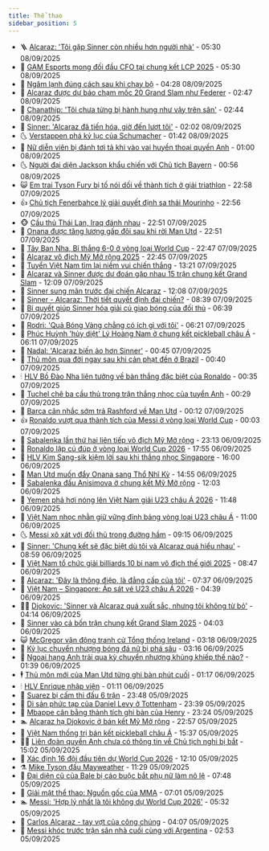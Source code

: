 ```yaml
---
title: Thể thao
sidebar_position: 5
---
```


<!-- vnexpress-the-thao:START -->
- 🪜 [Alcaraz: &#39;Tôi gặp Sinner còn nhiều hơn người nhà&#39;](https://vnexpress.net/alcaraz-toi-gap-sinner-con-nhieu-hon-nguoi-nha-4936476.html) - 05:30 08/09/2025
- 🦩 [GAM Esports mong đối đầu CFO tại chung kết LCP 2025](https://vnexpress.net/gam-esports-mong-doi-dau-cfo-tai-chung-ket-lcp-2025-4933151.html) - 05:30 08/09/2025
- 🧰 [Ngâm lạnh đúng cách sau khi chạy bộ](https://vnexpress.net/ngam-lanh-dung-cach-sau-khi-chay-bo-4936450.html) - 04:28 08/09/2025
- 🤗 [Alcaraz được dự báo chạm mốc 20 Grand Slam như Federer](https://vnexpress.net/alcaraz-duoc-du-bao-cham-moc-20-grand-slam-nhu-federer-4936362.html) - 02:47 08/09/2025
- 🥳 [Chanathip: &#39;Tôi chưa từng bị hành hung như vậy trên sân&#39;](https://vnexpress.net/chanathip-toi-chua-tung-bi-hanh-hung-nhu-vay-tren-san-4936326.html) - 02:44 08/09/2025
- 🦣 [Sinner: &#39;Alcaraz đã tiến hóa, giờ đến lượt tôi&#39;](https://vnexpress.net/sinner-alcaraz-da-tien-hoa-gio-den-luot-toi-4936327.html) - 02:02 08/09/2025
- 🌜 [Verstappen phá kỷ lục của Schumacher](https://vnexpress.net/verstappen-pha-ky-luc-cua-schumacher-4936297.html) - 01:42 08/09/2025
- 🫶 [Nữ diễn viên bị đánh tơi tả khi vào vai huyền thoại quyền Anh](https://vnexpress.net/nu-dien-vien-bi-danh-toi-ta-khi-vao-vai-huyen-thoai-quyen-anh-4936258.html) - 01:00 08/09/2025
- 🌜 [Người đại diện Jackson khẩu chiến với Chủ tịch Bayern](https://vnexpress.net/nguoi-dai-dien-jackson-khau-chien-voi-chu-tich-bayern-4936264.html) - 00:56 08/09/2025
- 😺 [Em trai Tyson Fury bị tố nói dối về thành tích ở giải triathlon](https://vnexpress.net/em-trai-tyson-fury-bi-to-noi-doi-ve-thanh-tich-o-giai-triathlon-4936256.html) - 22:58 07/09/2025
- 👍 [Chủ tịch Fenerbahce lý giải quyết định sa thải Mourinho](https://vnexpress.net/chu-tich-fenerbahce-ly-giai-quyet-dinh-sa-thai-mourinho-4936253.html) - 22:56 07/09/2025
- 🐵 [Cầu thủ Thái Lan, Iraq đánh nhau](https://vnexpress.net/cau-thu-thai-lan-iraq-danh-nhau-4936247.html) - 22:51 07/09/2025
- 💫 [Onana được tăng lương gấp đôi sau khi rời Man Utd](https://vnexpress.net/onana-duoc-tang-luong-gap-doi-sau-khi-roi-man-utd-4936250.html) - 22:51 07/09/2025
- 🦆 [Tây Ban Nha, Bỉ thắng 6-0 ở vòng loại World Cup](https://vnexpress.net/tay-ban-nha-bi-thang-6-0-o-vong-loai-world-cup-4936252.html) - 22:47 07/09/2025
- 🙉 [Alcaraz vô địch Mỹ Mở rộng 2025](https://vnexpress.net/alcaraz-vo-dich-my-mo-rong-2025-4936255.html) - 22:45 07/09/2025
- 📝 [Tuyển Việt Nam tìm lại niềm vui chiến thắng](https://vnexpress.net/tuyen-viet-nam-tim-lai-niem-vui-chien-thang-4936221.html) - 13:21 07/09/2025
- 💯 [Alcaraz và Sinner được dự đoán gặp nhau 15 trận chung kết Grand Slam](https://vnexpress.net/alcaraz-va-sinner-duoc-du-doan-gap-nhau-15-tran-chung-ket-grand-slam-4936212.html) - 12:09 07/09/2025
- 🌈 [Sinner sung mãn trước đại chiến Alcaraz](https://vnexpress.net/sinner-sung-man-truoc-dai-chien-alcaraz-4936209.html) - 12:08 07/09/2025
- 🦩 [Sinner - Alcaraz: Thời tiết quyết định đại chiến?](https://vnexpress.net/sinner-alcaraz-thoi-tiet-quyet-dinh-dai-chien-4936164.html) - 08:39 07/09/2025
- 🐲 [Bí quyết giúp Sinner hóa giải cú giao bóng của đối thủ](https://vnexpress.net/bi-quyet-giup-sinner-hoa-giai-cu-giao-bong-cua-doi-thu-4936157.html) - 06:39 07/09/2025
- 🌁 [Rodri: &#39;Quả Bóng Vàng chẳng có ích gì với tôi&#39;](https://vnexpress.net/rodri-qua-bong-vang-chang-co-ich-gi-voi-toi-4936131.html) - 06:21 07/09/2025
- 💯 [Phúc Huỳnh &#39;hủy diệt&#39; Lý Hoàng Nam ở chung kết pickleball châu Á](https://vnexpress.net/phuc-huynh-huy-diet-ly-hoang-nam-o-chung-ket-pickleball-chau-a-4936154.html) - 06:11 07/09/2025
- 🌝 [Nadal: &#39;Alcaraz biến ảo hơn Sinner&#39;](https://vnexpress.net/nadal-alcaraz-bien-ao-hon-sinner-4936069.html) - 00:45 07/09/2025
- 🤖 [Thủ môn qua đời ngay sau khi cản phạt đền ở Brazil](https://vnexpress.net/thu-mon-qua-doi-ngay-sau-khi-can-phat-den-o-brazil-4936055.html) - 00:40 07/09/2025
- 🕯 [HLV Bồ Đào Nha liên tưởng về bàn thắng đặc biệt của Ronaldo](https://vnexpress.net/hlv-bo-dao-nha-lien-tuong-ve-ban-thang-dac-biet-cua-ronaldo-4936057.html) - 00:35 07/09/2025
- 🧰 [Tuchel chê ba cầu thủ trong trận thắng nhọc của tuyển Anh](https://vnexpress.net/tuchel-che-ba-cau-thu-trong-tran-thang-nhoc-cua-tuyen-anh-4936056.html) - 00:29 07/09/2025
- 🥳 [Barca cân nhắc sớm trả Rashford về Man Utd](https://vnexpress.net/barca-can-nhac-som-tra-rashford-ve-man-utd-4936054.html) - 00:12 07/09/2025
- 👍 [Ronaldo vượt qua thành tích của Messi ở vòng loại World Cup](https://vnexpress.net/ronaldo-vuot-qua-thanh-tich-cua-messi-o-vong-loai-world-cup-4936053.html) - 00:03 07/09/2025
- 💪 [Sabalenka lần thứ hai liên tiếp vô địch Mỹ Mở rộng](https://vnexpress.net/sabalenka-lan-thu-hai-lien-tiep-vo-dich-my-mo-rong-4936058.html) - 23:13 06/09/2025
- 👹 [Ronaldo lập cú đúp ở vòng loại World Cup 2026](https://vnexpress.net/ronaldo-lap-cu-dup-o-vong-loai-world-cup-2026-4936052.html) - 17:55 06/09/2025
- 🧰 [HLV Kim Sang-sik kiệm lời sau khi thắng nhọc Singapore](https://vnexpress.net/hlv-kim-sang-sik-kiem-loi-sau-khi-thang-nhoc-singapore-4936046.html) - 16:00 06/09/2025
- 🚀 [Man Utd muốn đẩy Onana sang Thổ Nhĩ Kỳ](https://vnexpress.net/man-utd-muon-day-onana-sang-tho-nhi-ky-4936036.html) - 14:55 06/09/2025
- 🎃 [Sabalenka đấu Anisimova ở chung kết Mỹ Mở rộng](https://vnexpress.net/sabalenka-dau-anisimova-o-chung-ket-my-mo-rong-4936013.html) - 12:03 06/09/2025
- 🧰 [Yemen phả hơi nóng lên Việt Nam giải U23 châu Á 2026](https://vnexpress.net/yemen-pha-hoi-nong-len-viet-nam-giai-u23-chau-a-2026-4936008.html) - 11:48 06/09/2025
- 👀 [Việt Nam nhọc nhằn giữ vững đỉnh bảng vòng loại U23 châu Á](https://vnexpress.net/viet-nam-singapore-hlv-kim-xoay-tua-doi-hinh-chinh-4935993-tong-thuat.html) - 11:00 06/09/2025
- 🌜 [Messi xô xát với đối thủ trong đường hầm](https://vnexpress.net/messi-xo-xat-voi-doi-thu-trong-duong-ham-4935972.html) - 09:15 06/09/2025
- 🫶 [Sinner: &#39;Chung kết sẽ đặc biệt dù tôi và Alcaraz quá hiểu nhau&#39;](https://vnexpress.net/sinner-chung-ket-se-dac-biet-du-toi-va-alcaraz-qua-hieu-nhau-4935973.html) - 08:59 06/09/2025
- 🦄 [Việt Nam tổ chức giải billiards 10 bi nam vô địch thế giới 2025](https://vnexpress.net/viet-nam-to-chuc-giai-billiards-10-bi-nam-vo-dich-the-gioi-2025-4935879.html) - 08:47 06/09/2025
- 🥳 [Alcaraz: &#39;Đây là thông điệp, là đẳng cấp của tôi&#39;](https://vnexpress.net/alcaraz-day-la-thong-diep-la-dang-cap-cua-toi-4935945.html) - 07:37 06/09/2025
- 🐲 [Việt Nam – Singapore: Áp sát vé U23 châu Á 2026](https://vnexpress.net/viet-nam-singapore-ap-sat-ve-u23-chau-a-2026-4935835.html) - 04:39 06/09/2025
- 🧑‍🏫 [Djokovic: &#39;Sinner và Alcaraz quá xuất sắc, nhưng tôi không từ bỏ&#39;](https://vnexpress.net/djokovic-sinner-va-alcaraz-qua-xuat-sac-nhung-toi-khong-tu-bo-4935845.html) - 04:14 06/09/2025
- 🤔 [Sinner vào cả bốn trận chung kết Grand Slam 2025](https://vnexpress.net/sinner-vao-ca-bon-tran-chung-ket-grand-slam-2025-4935859.html) - 04:03 06/09/2025
- 😺 [McGregor vận động tranh cử Tổng thống Ireland](https://vnexpress.net/mcgregor-van-dong-tranh-cu-tong-thong-ireland-4935788.html) - 03:18 06/09/2025
- 💪 [Kỷ lục chuyển nhượng bóng đá nữ bị phá sâu](https://vnexpress.net/ky-luc-chuyen-nhuong-bong-da-nu-bi-pha-sau-4935810.html) - 03:16 06/09/2025
- 💼 [Ngoại hạng Anh trải qua kỳ chuyển nhượng khủng khiếp thế nào?](https://vnexpress.net/ngoai-hang-anh-trai-qua-ky-chuyen-nhuong-khung-khiep-the-nao-4935770.html) - 01:39 06/09/2025
- 🕴 [Thủ môn mới của Man Utd từng ghi bàn phút cuối](https://vnexpress.net/thu-mon-moi-cua-man-utd-tung-ghi-ban-phut-cuoi-4935753.html) - 01:17 06/09/2025
- 🕯 [HLV Enrique nhập viện](https://vnexpress.net/hlv-enrique-nhap-vien-4935761.html) - 01:11 06/09/2025
- 📝 [Suarez bị cấm thi đấu 6 trận](https://vnexpress.net/suarez-bi-cam-thi-dau-6-tran-4935745.html) - 23:48 05/09/2025
- 🧐 [Di sản phức tạp của Daniel Levy ở Tottenham](https://vnexpress.net/di-san-phuc-tap-cua-daniel-levy-o-tottenham-4935730.html) - 23:39 05/09/2025
- 🙉 [Mbappe cân bằng thành tích ghi bàn của Henry](https://vnexpress.net/mbappe-can-bang-thanh-tich-ghi-ban-cua-henry-4935743.html) - 23:24 05/09/2025
- 🏊 [Alcaraz hạ Djokovic ở bán kết Mỹ Mở rộng](https://vnexpress.net/alcaraz-ha-djokovic-o-ban-ket-my-mo-rong-4935742.html) - 22:57 05/09/2025
- 🌊 [Việt Nam thống trị bán kết pickleball châu Á](https://vnexpress.net/viet-nam-thong-tri-ban-ket-pickleball-chau-a-4935723.html) - 15:37 05/09/2025
- 👨‍🏫 [Liên đoàn quyền Anh chưa có thông tin về Chủ tịch nghi bị bắt](https://vnexpress.net/lien-doan-quyen-anh-chua-co-thong-tin-ve-chu-tich-nghi-bi-bat-4935712.html) - 15:02 05/09/2025
- 🥷 [Xác định 16 đội đầu tiên dự World Cup 2026](https://vnexpress.net/xac-dinh-16-doi-dau-tien-du-world-cup-2026-4935685.html) - 12:10 05/09/2025
- ⚗️ [Mike Tyson đấu Mayweather](https://vnexpress.net/mike-tyson-dau-mayweather-4935656.html) - 11:29 05/09/2025
- 🌮 [Đại diện cũ của Bale bị cáo buộc bắt phụ nữ làm nô lệ](https://vnexpress.net/dai-dien-cu-cua-bale-bi-cao-buoc-bat-phu-nu-lam-no-le-4935405.html) - 07:48 05/09/2025
- 🤩 [Giải mật thể thao: Nguồn gốc của MMA](https://vnexpress.net/giai-mat-the-thao-nguon-goc-cua-mma-4935511.html) - 07:01 05/09/2025
- 🏊 [Messi: &#39;Hợp lý nhất là tôi không dự World Cup 2026&#39;](https://vnexpress.net/messi-hop-ly-nhat-la-toi-khong-du-world-cup-2026-4935502.html) - 05:32 05/09/2025
- 🐎 [Carlos Alcaraz - tay vợt của công chúng](https://vnexpress.net/carlos-alcaraz-tay-vot-cua-cong-chung-4935334.html) - 04:07 05/09/2025
- 💫 [Messi khóc trước trận sân nhà cuối cùng với Argentina](https://vnexpress.net/messi-khoc-truoc-tran-san-nha-cuoi-cung-voi-argentina-4935365.html) - 02:53 05/09/2025<!-- vnexpress-the-thao:END -->
